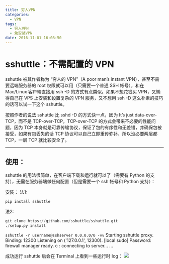 ```yaml
---
title: 穷人VPN
categories:
  - VPN
tags:
  - 穷人VPN
  - 免安装VPN
date: 2016-11-01 16:08:50
---
```


# sshuttle：不需配置的 VPN

sshuttle 被其作者称为 “穷人的 VPN”（A poor man’s instant VPN），甚至不需要远端服务器的 root 权限就可以用（只需要一个普通 SSH 帐号），和在 Mac/Linux 客户端直接用 ssh -D 的方式有点类似。如果不想花钱买 VPN，又懒得自己在 VPS 上安装和设置复杂的 VPN 服务，又不想用 ssh -D 这么朴素的技巧的话可以试一下这个 sshuttle。

按照作者的说法 sshuttle 比 sshd -D 的方式快一点，因为 It’s just data-over-TCP，而不是 TCP-over-TCP，TCP-over-TCP 的方式会带来不必要的性能问题，因为 TCP 本身就是可靠传输协议，保证了包的有序性和无差错，并确保包被接受，如果有包丢失的话 TCP 协议可以自己立即重传弥补，所以没必要两层都 TCP，一层 TCP 就比较安全了。

---
## 使用：
sshuttle 的用法很简单，在客户端下载和运行就可以了（需要有 Python 的支持），无需在服务器端做任何配置（但是需要一个 ssh 帐号和 Python 支持）：

安装：
法1: 

`pip install sshuttle`

法2:

```python
git clone https://github.com/sshuttle/sshuttle.git
./setup.py install
```
`sshuttle -r username@sshserver 0.0.0.0/0 -vv`
Starting sshuttle proxy.
Binding: 12300
Listening on ('127.0.0.1', 12300).
[local sudo] Password: 
firewall manager ready.
c : connecting to server...
...

成功运行 sshuttle 后会在 Terminal 上看到一些运行时 log：
![][image-1]

[image-1]:	http://ofyfogrgx.bkt.clouddn.com//blog/%E7%A9%B7%E4%BA%BAvpn001.png